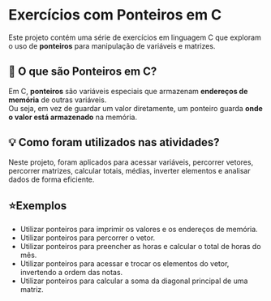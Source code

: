# Exercícios com Ponteiros em C

Este projeto contém uma série de exercícios em linguagem C que exploram o uso de **ponteiros** para manipulação de variáveis e matrizes.



## 📌 O que são Ponteiros em C?

Em C, **ponteiros** são variáveis especiais que armazenam **endereços de memória** de outras variáveis.  
Ou seja, em vez de guardar um valor diretamente, um ponteiro guarda **onde o valor está armazenado** na memória.

## 💡 Como foram utilizados nas atividades?

Neste projeto, foram aplicados para acessar variáveis, percorrer vetores, percorrer matrizes, calcular totais, médias, inverter elementos e analisar dados de forma eficiente.  

## ⭐Exemplos  

- Utilizar ponteiros para imprimir os valores e os endereços de memória.  
- Utilizar ponteiros para percorrer o vetor.
- Utilizar ponteiros para preencher as horas e calcular o total de horas do mês.
- Utilizar ponteiros para acessar e trocar os elementos do vetor, invertendo a ordem das notas.
- Utilizar ponteiros para calcular a soma da diagonal principal de uma matriz.

